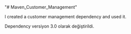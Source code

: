 "# Maven_Customer_Management"

I created a customer management dependency and used it.

Dependency versiyon 3.0 olarak değiştirildi.


